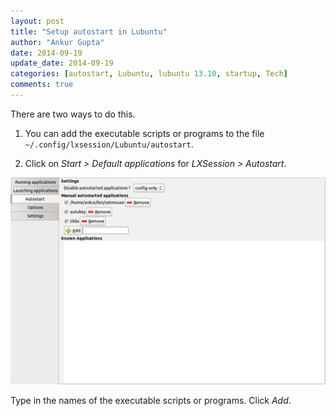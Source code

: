 ```yaml
---
layout: post
title: "Setup autostart in Lubuntu"
author: "Ankur Gupta"
date: 2014-09-19
update_date: 2014-09-19
categories: [autostart, Lubuntu, lubuntu 13.10, startup, Tech]
comments: true
---
```


There are two ways to do this.

1. You can add the executable scripts or programs to the file
`~/.config/lxsession/Lubuntu/autostart`.

2. Click on *Start > Default applications* for *LXSession > Autostart*.

![Lubuntu 13.10 Image](/assets/setup-autostart-in-lubuntu/lubuntu1310_autostart.png)

Type in the names of the executable scripts or programs. Click *Add*.
